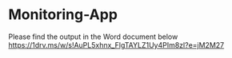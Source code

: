 # Monitoring-App

Please find the output in the Word document below
https://1drv.ms/w/s!AuPL5xhnx_FlgTAYLZ1Uy4PIm8zl?e=jM2M27
